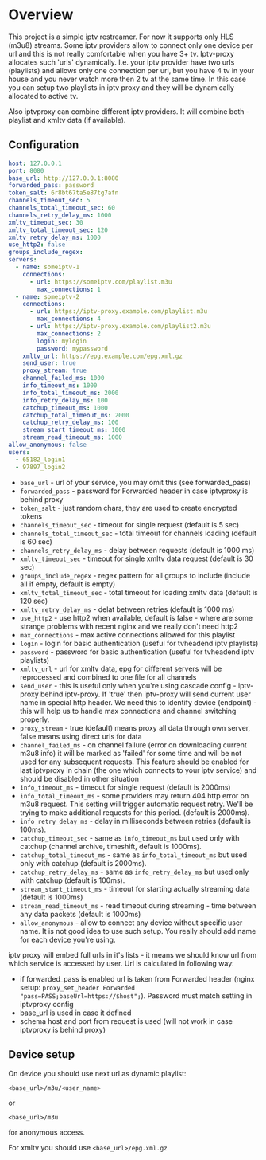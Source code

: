 # Overview

This project is a simple iptv restreamer. For now it supports only HLS (m3u8) streams.
Some iptv providers allow to connect only one device per url and this is not really
comfortable when you have 3+ tv. Iptv-proxy allocates such 'urls' dynamically. I.e. your
iptv provider have two urls (playlists) and allows only one connection per url, but
you have 4 tv in your house and you never watch more then 2 tv at the same time.
In this case you can setup two playlists in iptv proxy and they will be dynamically
allocated to active tv.

Also iptvproxy can combine different iptv providers. It will combine both - playlist and xmltv data (if available).

## Configuration

```yaml
host: 127.0.0.1
port: 8080
base_url: http://127.0.0.1:8080
forwarded_pass: password
token_salt: 6r8bt67ta5e87tg7afn
channels_timeout_sec: 5
channels_total_timeout_sec: 60
channels_retry_delay_ms: 1000
xmltv_timeout_sec: 30
xmltv_total_timeout_sec: 120
xmltv_retry_delay_ms: 1000
use_http2: false
groups_include_regex:
servers:
  - name: someiptv-1
    connections:
      - url: https://someiptv.com/playlist.m3u
        max_connections: 1
  - name: someiptv-2
    connections:
      - url: https://iptv-proxy.example.com/playlist.m3u
        max_connections: 4
      - url: https://iptv-proxy.example.com/playlist2.m3u
        max_connections: 2
        login: mylogin
        password: mypassword
    xmltv_url: https://epg.example.com/epg.xml.gz
    send_user: true
    proxy_stream: true
    channel_failed_ms: 1000
    info_timeout_ms: 1000
    info_total_timeout_ms: 2000
    info_retry_delay_ms: 100
    catchup_timeout_ms: 1000
    catchup_total_timeout_ms: 2000
    catchup_retry_delay_ms: 100
    stream_start_timeout_ms: 1000
    stream_read_timeout_ms: 1000
allow_anonymous: false
users:
  - 65182_login1
  - 97897_login2
```

* `base_url` - url of your service, you may omit this (see forwarded_pass)
* `forwarded_pass` - password for Forwarded header in case iptvproxy is behind proxy
* `token_salt` - just random chars, they are used to create encrypted tokens
* `channels_timeout_sec` - timeout for single request (default is 5 sec) 
* `channels_total_timeout_sec` - total timeout for channels loading (default is 60 sec)
* `channels_retry_delay_ms` - delay between requests (default is 1000 ms)
* `xmltv_timeout_sec` - timeout for single xmltv data request (default is 30 sec)
* `groups_include_regex` - regex pattern for all groups to include (include all if empty, default is empty)
* `xmltv_total_timeout_sec` - total timeout for loading xmltv data (default is 120 sec)
* `xmltv_retry_delay_ms` - delat between retries (default is 1000 ms)
* `use_http2` - use http2 when available, default is false - where are some strange problems with recent nginx and we really don't need http2
* `max_connections` - max active connections allowed for this playlist
* `login` - login for basic authentication (useful for tvheadend iptv playlists)
* `password` - password for basic authentication (useful for tvheadend iptv playlists)
* `xmltv_url` - url for xmltv data, epg for different servers will be reprocessed and combined to one file for all channels
* `send_user` - this is useful only when you're using cascade config - iptv-proxy behind iptv-proxy.
If 'true' then iptv-proxy will send current user name in special http header.
We need this to identify device (endpoint) - this will help us to handle max connections and
channel switching properly.
* `proxy_stream` - true (default) means proxy all data through own server,
false means using direct urls for data
* `channel_failed_ms` - on channel failure (error on downloading current m3u8 info)
it will be marked as 'failed' for some time and will be not used for any subsequent requests.
This feature should be enabled for last iptvproxy in chain (the one which connects to your iptv service)
and should be disabled in other situation
* `info_timeout_ms` - timeout for single request (default is 2000ms)
* `info_total_timeout_ms` - some providers may return 404 http error on m3u8 request. This setting
will trigger automatic request retry. We'll be trying to make additional requests for this period. (default is 2000ms).
* `info_retry_delay_ms` - delay in milliseconds between retries (default is 100ms).
* `catchup_timeout_sec` - same as `info_timeout_ms` but used only with catchup (channel archive, timeshift, default is 1000ms).
* `catchup_total_timeout_ms` - same as `info_total_timeout_ms` but used only with catchup (default is 2000ms).
* `catchup_retry_delay_ms` - same as `info_retry_delay_ms` but used only with catchup (default is 100ms).
* `stream_start_timeout_ms` - timeout for starting actually streaming data (default is 1000ms)
* `stream_read_timeout_ms` - read timeout during streaming - time between any data packets (default is 1000ms) 
* `allow_anonymous` - allow to connect any device without specific user name.
It is not good idea to use such setup. You really should add name for each device you're using.

iptv proxy will embed full urls in it's lists - it means we should know url from which service is accessed by user.
Url is calculated in following way:
* if forwarded_pass is enabled url is taken from Forwarded header
(nginx setup: `proxy_set_header Forwarded "pass=PASS;baseUrl=https://$host";`).
Password must match setting in iptvproxy config
* base_url is used in case it defined
* schema host and port from request is used (will not work in case iptvproxy is behind proxy)

## Device setup

On device you should use next url as dynamic playlist:

`<base_url>/m3u/<user_name>`

or

`<base_url>/m3u`

for anonymous access.

For xmltv you should use `<base_url>/epg.xml.gz`
